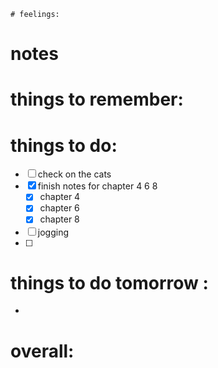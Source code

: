 	# feelings:

# notes

# things to remember:

# things to do:
- [ ] check on the cats
- [x] finish notes for chapter 4 6 8 
	- [x] chapter 4
	- [x] chapter 6
	- [x] chapter 8
- [ ] jogging 
- [ ] 
# things to do tomorrow :
- 
# overall:

